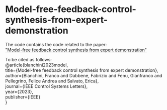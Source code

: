 # Model-free-feedback-control-synthesis-from-expert-demonstration

The code contains the code related to the paper:  
["Model-free feedback control synthesis from expert demonstration"](https://ieeexplore.ieee.org/abstract/document/10057485)



To be cited as follows:  
@article{blanchini2023model,  
        title={Model-free feedback control synthesis from expert demonstration},  
        author={Blanchini, Franco and Dabbene, Fabrizio and Fenu, Gianfranco and Pellegrino, Felice Andrea and Salvato, Erica},  
        journal={IEEE Control Systems Letters},  
        year={2023},  
        publisher={IEEE}  
        }
